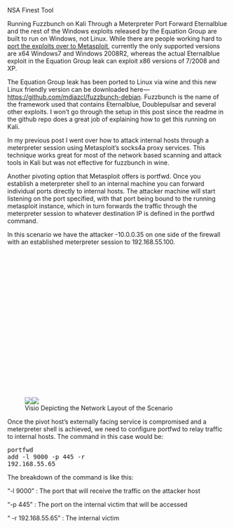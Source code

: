 NSA Finest Tool

Running Fuzzbunch on Kali Through a Meterpreter Port Forward
Eternalblue and the rest of the Windows exploits released by the Equation Group are built to run on Windows, not Linux. While there are people working hard to <a href="https://github.com/RiskSense-Ops/MS17-010" data-href="https://github.com/RiskSense-Ops/MS17-010" class="markup--anchor markup--p-anchor" rel="nofollow noopener" target="_blank">port the exploits over to Metasploit</a>, currently the only supported versions are x64 Windows7 and Windows 2008R2, whereas the actual Eternalblue exploit in the Equation Group leak can exploit x86 versions of 7/2008 and XP.</p><p name="0313" id="0313" class="graf graf--p graf-after--p">The Equation Group leak has been ported to Linux via wine and this new Linux friendly version can be downloaded here — <a href="https://github.com/mdiazcl/fuzzbunch-debian" data-href="https://github.com/mdiazcl/fuzzbunch-debian" class="markup--anchor markup--p-anchor" rel="nofollow noopener nofollow noopener" target="_blank">https://github.com/mdiazcl/fuzzbunch-debian</a>. Fuzzbunch is the name of the framework used that contains Eternalblue, Doublepulsar and several other exploits. I won’t go through the setup in this post since the readme in the github repo does a great job of explaining how to get this running on Kali.</p><p name="213a" id="213a" class="graf graf--p graf-after--p">In my previous post I went over how to attack internal hosts through a meterpreter session using Metasploit’s socks4a proxy services. This technique works great for most of the network based scanning and attack tools in Kali but was not effective for fuzzbunch in wine.</p><p name="d890" id="d890" class="graf graf--p graf-after--p">Another pivoting option that Metasploit offers is portfwd. Once you establish a meterpreter shell to an internal machine you can forward individual ports directly to internal hosts. The attacker machine will start listening on the port specified, with that port being bound to the running metasploit instance, which in turn forwards the traffic through the meterpreter session to whatever destination IP is defined in the portfwd command.</p><p name="70e7" id="70e7" class="graf graf--p graf-after--p">In this scenario we have the attacker -10.0.0.35 on one side of the firewall with an established meterpreter session to 192.168.55.100.</p><figure name="c71c" id="c71c" class="graf graf--figure graf-after--p"><div class="aspectRatioPlaceholder is-locked" style="max-width: 700px; max-height: 549px;"><div class="aspectRatioPlaceholder-fill" style="padding-bottom: 78.4%;"></div><div class="progressiveMedia js-progressiveMedia graf-image" data-image-id="1*YWkR0KDY3TLvNwlGoF0s9w.png" data-width="821" data-height="644" data-action="zoom" data-action-value="1*YWkR0KDY3TLvNwlGoF0s9w.png"><img src="https://cdn-images-1.medium.com/freeze/max/30/1*YWkR0KDY3TLvNwlGoF0s9w.png?q=20" crossorigin="anonymous" class="progressiveMedia-thumbnail js-progressiveMedia-thumbnail"><canvas class="progressiveMedia-canvas js-progressiveMedia-canvas"></canvas><img class="progressiveMedia-image js-progressiveMedia-image" data-src="https://cdn-images-1.medium.com/max/800/1*YWkR0KDY3TLvNwlGoF0s9w.png"><noscript class="js-progressiveMedia-inner"><img class="progressiveMedia-noscript js-progressiveMedia-inner" src="https://cdn-images-1.medium.com/max/800/1*YWkR0KDY3TLvNwlGoF0s9w.png"></noscript></div></div><figcaption class="imageCaption">Visio Depicting the Network Layout of the Scenario</figcaption></figure><p name="11de" id="11de" class="graf graf--p graf-after--figure">Once the pivot host’s externally facing service is compromised and a meterpreter shell is achieved, we need to configure portfwd to relay traffic to internal hosts. The command in this case would be:</p><pre name="9971" id="9971" class="graf graf--pre graf-after--p">portfwd add -l 9000 -p 445 -r 192.168.55.65</pre><p name="55a2" id="55a2" class="graf graf--p graf-after--pre">The breakdown of the command is like this:</p><p name="bebc" id="bebc" class="graf graf--p graf--startsWithDoubleQuote graf-after--p">“-l 9000” : The port that will receive the traffic on the attacker host</p><p name="c32b" id="c32b" class="graf graf--p graf--startsWithDoubleQuote graf-after--p">“-p 445” : The port on the internal victim that will be accessed</p><p name="6e0f" id="6e0f" class="graf graf--p graf--startsWithDoubleQuote graf-after--p">“ -r 192.168.55.65” : The internal victim</p>
